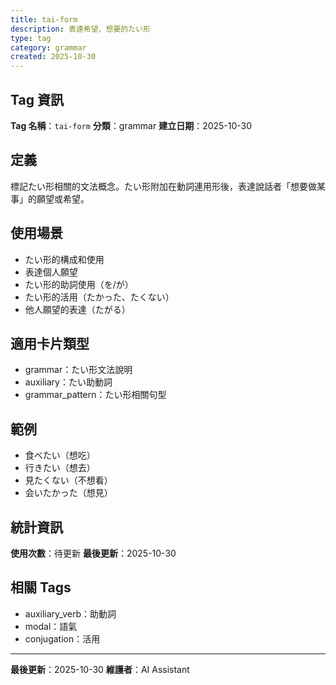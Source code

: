 ```yaml
---
title: tai-form
description: 表達希望、想要的たい形
type: tag
category: grammar
created: 2025-10-30
---
```


## Tag 資訊

**Tag 名稱**：`tai-form`
**分類**：grammar
**建立日期**：2025-10-30

## 定義

標記たい形相關的文法概念。たい形附加在動詞連用形後，表達說話者「想要做某事」的願望或希望。

## 使用場景

- たい形的構成和使用
- 表達個人願望
- たい形的助詞使用（を/が）
- たい形的活用（たかった、たくない）
- 他人願望的表達（たがる）

## 適用卡片類型

- grammar：たい形文法說明
- auxiliary：たい助動詞
- grammar_pattern：たい形相關句型

## 範例

- 食べたい（想吃）
- 行きたい（想去）
- 見たくない（不想看）
- 会いたかった（想見）

## 統計資訊

**使用次數**：待更新
**最後更新**：2025-10-30

## 相關 Tags

- auxiliary_verb：助動詞
- modal：語氣
- conjugation：活用

---

**最後更新**：2025-10-30
**維護者**：AI Assistant
